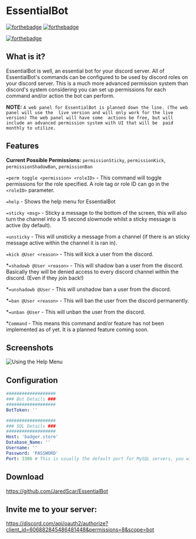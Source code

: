 # EssentialBot

[![forthebadge](https://forthebadge.com/images/badges/built-with-love.svg)](https://badger.store)
[![forthebadge](https://forthebadge.com/images/badges/made-with-java.svg)](https://forthebadge.com)

[![forthebadge](https://forthebadge.com/images/badges/check-it-out.svg)](https://github.com/JaredScar/EssentialBot/releases)

## What is it?

EssentialBot is well, an essential bot for your discord server. All of 
EssentialBot's commands can be configured to be used by discord roles on your discord 
server. This is a much more advanced permission system than discord's system 
considering you can set up permissions for each command and/or action the bot can 
perform.

**NOTE:** `A web panel for EssentialBot is planned down the line. (The web panel will use the 
live version and will only work for the live version) The web panel will have some 
actions be free, but will include an advanced permission system with UI that will be 
paid monthly to utilize.`

## Features

**Current Possible Permissions:** 
`permissionSticky`, `permissionKick`, `permissionShadowBan`, 
`permissionBan`

`=perm toggle <permission> <roleID>` - This command will toggle permissions for the 
role specified. A role tag or role ID can go in the `<roleID>` parameter.

`=help` - Shows the help menu for EssentialBot

`=sticky <msg>` - Sticky a message to the bottom of the screen, this will also turn the 
channel into a 15 second slowmode whilst a sticky message is active (by default). 

`=unsticky` - This will unsticky a message from a channel (if there is an sticky 
message active within the channel it is ran in). 

`=kick @User <reason>` - This will kick a user from the discord. 

*`=shadowb @User <reason>` - This will shadow ban a user from the discord. Basically they will be 
denied access to every discord channel within the discord. (Even if they join back!) 

*`=unshadowb @User` - This will unshadow ban a user from the discord.

*`=ban @User <reason>` - This will ban the user from the discord permanently. 

*`=unban @User` - This will unban the user from the discord.

*`Command` - This means this command and/or feature has not been implemented as of yet. 
It is a planned feature coming soon.

## Screenshots

![Using the Help Menu](https://i.gyazo.com/66c6939703788b487a43fdee852cf630.gif)

## Configuration
```yaml
###################
### Bot Details ###
###################
BotToken: ''

###################
### SQL Details ###
###################
Host: 'badger.store'
Database_Name: ''
Username: ''
Password: 'PASSWORD'
Port: 3306 # This is usually the default port for MySQL servers, you will most likely not need to change this
```


## Download
https://github.com/JaredScar/EssentialBot

## Invite me to your server:
https://discord.com/api/oauth2/authorize?client_id=606882845486481448&permissions=8&scope=bot